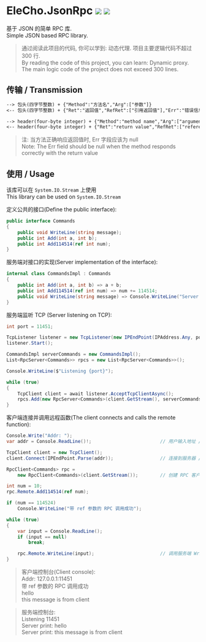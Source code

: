 # EleCho.JsonRpc [![](https://img.shields.io/badge/-中文-green)](README.md) [![](https://img.shields.io/badge/-English-green)](README.en.md)

基于 JSON 的简单 RPC 库. \
Simple JSON based RPC library.

> 通过阅读此项目的代码, 你可以学到: 动态代理. 项目主要逻辑代码不超过 300 行. \
> By reading the code of this project, you can learn: Dynamic proxy. The main logic code of the project does not exceed 300 lines.

## 传输 / Transmission

```txt
--> 包头(四字节整数) + {"Method":"方法名","Arg":["参数"]}
<-- 包头(四字节整数) + {"Ret":"返回值","RefRet":["引用返回值"],"Err":"错误信息"}
```
```txt
--> header(four-byte integer) + {"Method":"method name","Arg":["arguments"]}
<-- header(four-byte integer) + {"Ret":"return value","RefRet":["reference returns"],"Err":"error message"}
```

> 注: 当方法正确响应返回值时, Err 字段应该为 null \
> Note: The Err field should be null when the method responds correctly with the return value

## 使用 / Usage

该库可以在 `System.IO.Stream` 上使用 \
This library can be used on `System.IO.Stream`

定义公共的接口(Define the public interface):

```csharp
public interface Commands
{
    public void WriteLine(string message);
    public int Add(int a, int b);
    public int Add114514(ref int num);
}
```

服务端对接口的实现(Server implementation of the interface):

```csharp
internal class CommandsImpl : Commands
{
    public int Add(int a, int b) => a + b;
    public int Add114514(ref int num) => num += 114514;
    public void WriteLine(string message) => Console.WriteLine("Server print: " + message);
}
```

服务端监听 TCP (Server listening on TCP):

```csharp
int port = 11451;

TcpListener listener = new TcpListener(new IPEndPoint(IPAddress.Any, port));      // 监听指定端口 / listen on specified port
listener.Start();

CommandsImpl serverCommands = new CommandsImpl();                                 // 创建公用的指令调用实例 / Create a common command call instance
List<RpcServer<Commands>> rpcs = new List<RpcServer<Commands>>();                 // 保存所有客户端 RPC 引用 / Save all client RPC references

Console.WriteLine($"Listening {port}");

while (true)
{
    TcpClient client = await listener.AcceptTcpClientAsync();                     // 接受一个客户端 / Accept a client
    rpcs.Add(new RpcServer<Commands>(client.GetStream(), serverCommands));        // 创建并保存 RPC 实例 / Create and save an RPC instance
}
```

客户端连接并调用远程函数(The client connects and calls the remote function):

```csharp
Console.Write("Addr: ");
var addr = Console.ReadLine()!;                         // 用户输入地址 / User enters the address

TcpClient client = new TcpClient();
client.Connect(IPEndPoint.Parse(addr));                 // 连接到服务器 / Connect to server

RpcClient<Commands> rpc =
    new RpcClient<Commands>(client.GetStream());        // 创建 RPC 客户端实例 / Create an RPC client instance

int num = 10;
rpc.Remote.Add114514(ref num);

if (num == 114524)
    Console.WriteLine("带 ref 参数的 RPC 调用成功");

while (true)
{
    var input = Console.ReadLine();
    if (input == null)
        break;

    rpc.Remote.WriteLine(input);                        // 调用服务端 WriteLine 方法 / Call the server WriteLine method
}
```

> 客户端控制台(Client console): \
> Addr: 127.0.0.1:11451 \
> 带 ref 参数的 RPC 调用成功\
> hello \
> this message is from client

> 服务端控制台: \
> Listening 11451 \
> Server print: hello \
> Server print: this message is from client